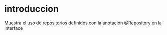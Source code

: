 # introduccion
Muestra el uso de repositorios definidos con la anotación @Repository en la interface


